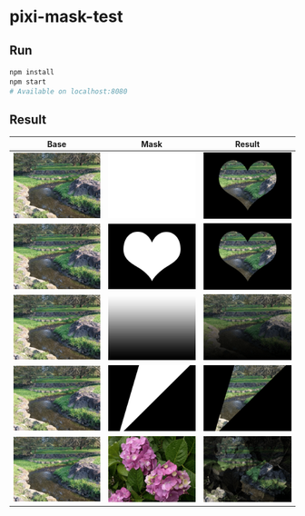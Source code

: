 # pixi-mask-test

## Run

```bash
npm install
npm start
# Available on localhost:8080
```

## Result

| Base | Mask | Result |
|------|------|--------|
|<img src="docs/img/img1.png" width="200">|<img src="docs/mask/mask1.png" width="200">|<img src="result/result-mask1.png" width="200">|
|<img src="docs/img/img1.png" width="200">|<img src="docs/mask/mask2.png" width="200">|<img src="result/result-mask2.png" width="200">|
|<img src="docs/img/img1.png" width="200">|<img src="docs/mask/mask3.png" width="200">|<img src="result/result-mask3.png" width="200">|
|<img src="docs/img/img1.png" width="200">|<img src="docs/mask/mask4.png" width="200">|<img src="result/result-mask4.png" width="200">|
|<img src="docs/img/img1.png" width="200">|<img src="docs/mask/mask5.png" width="200">|<img src="result/result-mask5.png" width="200">|
